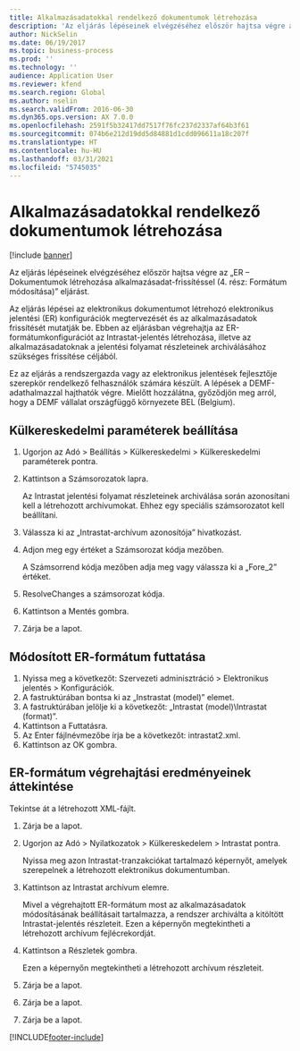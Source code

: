 ```yaml
---
title: Alkalmazásadatokkal rendelkező dokumentumok létrehozása
description: 'Az eljárás lépéseinek elvégzéséhez először hajtsa végre az „ER – Dokumentumok létrehozása alkalmazásadat-frissítéssel (4. rész: Formátum módosítása)” eljárást.'
author: NickSelin
ms.date: 06/19/2017
ms.topic: business-process
ms.prod: ''
ms.technology: ''
audience: Application User
ms.reviewer: kfend
ms.search.region: Global
ms.author: nselin
ms.search.validFrom: 2016-06-30
ms.dyn365.ops.version: AX 7.0.0
ms.openlocfilehash: 2591f5b32417dd7517f76fc237d2337af64b3f61
ms.sourcegitcommit: 074b6e212d19dd5d84881d1cdd096611a18c207f
ms.translationtype: HT
ms.contentlocale: hu-HU
ms.lasthandoff: 03/31/2021
ms.locfileid: "5745035"
---
```

# <a name="generate-documents-that-have-application-data"></a>Alkalmazásadatokkal rendelkező dokumentumok létrehozása

[!include [banner](../../includes/banner.md)]

Az eljárás lépéseinek elvégzéséhez először hajtsa végre az „ER – Dokumentumok létrehozása alkalmazásadat-frissítéssel (4. rész: Formátum módosítása)” eljárást.



Az eljárás lépései az elektronikus dokumentumot létrehozó elektronikus jelentési (ER) konfigurációk megtervezését és az alkalmazásadatok frissítését mutatják be. Ebben az eljárásban végrehajtja az ER-formátumkonfigurációt az Intrastat-jelentés létrehozása, illetve az alkalmazásadatoknak a jelentési folyamat részleteinek archiválásához szükséges frissítése céljából.



Ez az eljárás a rendszergazda vagy az elektronikus jelentések fejlesztője szerepkör rendelkező felhasználók számára készült. A lépések a DEMF-adathalmazzal hajthatók végre. Mielőtt hozzálátna, győződjön meg arról, hogy a DEMF vállalat országfüggő környezete BEL (Belgium).


## <a name="set-up-foreign-trade-parameters"></a>Külkereskedelmi paraméterek beállítása
1. Ugorjon az Adó > Beállítás > Külkereskedelmi > Külkereskedelmi paraméterek pontra.
2. Kattintson a Számsorozatok lapra.

    Az Intrastat jelentési folyamat részleteinek archiválása során azonosítani kell a létrehozott archívumokat. Ehhez egy speciális számsorozatot kell beállítani.  

3. Válassza ki az „Intrastat-archívum azonosítója” hivatkozást.
4. Adjon meg egy értéket a Számsorozat kódja mezőben.

    A Számsorrend kódja mezőben adja meg vagy válassza ki a „Fore_2” értéket.  

5. ResolveChanges a számsorozat kódja.
6. Kattintson a Mentés gombra.
7. Zárja be a lapot.

## <a name="run-modified-er-format"></a>Módosított ER-formátum futtatása
1. Nyissa meg a következőt: Szervezeti adminisztráció > Elektronikus jelentés > Konfigurációk.
2. A fastruktúrában bontsa ki az „Instrastat (model)” elemet.
3. A fastruktúrában jelölje ki a következőt: „Intrastat (model)\Intrastat (format)”.
4. Kattintson a Futtatásra.
5. Az Enter fájlnévmezőbe írja be a következőt: intrastat2.xml.
6. Kattintson az OK gombra.

## <a name="review-er-format-executions-results"></a>ER-formátum végrehajtási eredményeinek áttekintése
Tekintse át a létrehozott XML-fájlt.  
1. Zárja be a lapot.
2. Ugorjon az Adó > Nyilatkozatok > Külkereskedelem > Intrastat pontra.

    Nyissa meg azon Intrastat-tranzakciókat tartalmazó képernyőt, amelyek szerepelnek a létrehozott elektronikus dokumentumban.  

3. Kattintson az Intrastat archívum elemre.

    Mivel a végrehajtott ER-formátum most az alkalmazásadatok módosításának beállításait tartalmazza, a rendszer archiválta a kitöltött Intrastat-jelentés részleteit. Ezen a képernyőn megtekintheti a létrehozott archívum fejlécrekordját.  

4. Kattintson a Részletek gombra.

    Ezen a képernyőn megtekintheti a létrehozott archívum részleteit.  

5. Zárja be a lapot.
6. Zárja be a lapot.
7. Zárja be a lapot.



[!INCLUDE[footer-include](../../../../includes/footer-banner.md)]